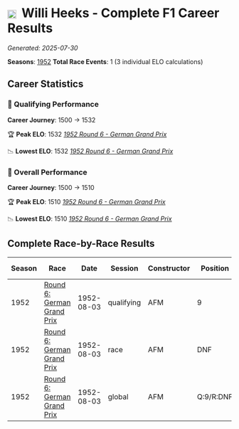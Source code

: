 # <img src="https://upload.wikimedia.org/wikipedia/commons/b/ba/Flag_of_Germany.svg" alt="Germany" width="20" height="auto" style="vertical-align: middle; margin-right: 5px;" onerror="this.outerHTML='🇩🇪'; this.style.marginRight='5px';"/> Willi Heeks - Complete F1 Career Results

*Generated: 2025-07-30*

**Seasons**: [1952](../seasons/1952-season-report.md)
**Total Race Events**: 1 (3 individual ELO calculations)

## Career Statistics

### 🏁 Qualifying Performance
**Career Journey**: 1500 → 1532

🏆 **Peak ELO**: 1532
   *[1952 Round 6 - German Grand Prix](../seasons/1952-season-report.md#round-6-german-grand-prix)*

📉 **Lowest ELO**: 1532
   *[1952 Round 6 - German Grand Prix](../seasons/1952-season-report.md#round-6-german-grand-prix)*

### 🌟 Overall Performance
**Career Journey**: 1500 → 1510

🏆 **Peak ELO**: 1510
   *[1952 Round 6 - German Grand Prix](../seasons/1952-season-report.md#round-6-german-grand-prix)*

📉 **Lowest ELO**: 1510
   *[1952 Round 6 - German Grand Prix](../seasons/1952-season-report.md#round-6-german-grand-prix)*


## Complete Race-by-Race Results

| Season | Race | Date | Session | Constructor | Position | Starting ELO | ELO Change | Final ELO | Teammate |
|--------|------|------|---------|-------------|----------|--------------|------------|-----------|----------|
| 1952 | [Round 6: German Grand Prix](../seasons/1952-season-report.md#round-6-german-grand-prix) | 1952-08-03 | qualifying | AFM | 9 | 1500 | +32 | 1532 | <img src="https://upload.wikimedia.org/wikipedia/commons/b/ba/Flag_of_Germany.svg" alt="Germany" width="20" height="auto" style="vertical-align: middle; margin-right: 5px;" onerror="this.outerHTML='🇩🇪'; this.style.marginRight='5px';"/> Helmut Niedermayr |
| 1952 | [Round 6: German Grand Prix](../seasons/1952-season-report.md#round-6-german-grand-prix) | 1952-08-03 | race | AFM | DNF | 1500 | N/A | 1500 | <img src="https://upload.wikimedia.org/wikipedia/commons/b/ba/Flag_of_Germany.svg" alt="Germany" width="20" height="auto" style="vertical-align: middle; margin-right: 5px;" onerror="this.outerHTML='🇩🇪'; this.style.marginRight='5px';"/> Helmut Niedermayr |
| 1952 | [Round 6: German Grand Prix](../seasons/1952-season-report.md#round-6-german-grand-prix) | 1952-08-03 | global | AFM | Q:9/R:DNF | 1500 | +10 | 1510 | <img src="https://upload.wikimedia.org/wikipedia/commons/b/ba/Flag_of_Germany.svg" alt="Germany" width="20" height="auto" style="vertical-align: middle; margin-right: 5px;" onerror="this.outerHTML='🇩🇪'; this.style.marginRight='5px';"/> Helmut Niedermayr |
